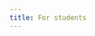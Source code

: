 ```yaml
---
title: For students
---
```


<div class="mt-2"></div>
<!--
<i class="fas fa-caret-right"></i> [2022年度の専門演習の履修予定者へ](#2022年度の専門演習の履修予定者へ)<br>
<i class="fas fa-caret-right"></i> [高橋研で研究をしたい方へ](#高橋研で研究をしたい方へ)<br>

---

#### 2025年度の専門演習の履修予定者へ

<i class="fas fa-caret-right"></i> **高橋研究室の説明資料は [こちら](assets/dl/tkhslab2025.pdf)。**

<i class="fas fa-caret-right"></i> **高橋研究室の研究紹介は [こちら](https://www.kansai-u.ac.jp/stories/11_takahashi.html)。**

<i class="fas fa-caret-right"></i> **高橋研究室の説明会は以下の予定で実施します。**

　10月5日（火）12:15～12:55　M1001

　10月13日（水）12:15～12:55　M1001

　10月21日（木）12:15～12:55　Zoom<br>
　　[https://zoom.us/j/97398427577?pwd=NUdOQS9uTytGZi9qTWVqbUNCTjJLdz09](https://zoom.us/j/97398427577?pwd=NUdOQS9uTytGZi9qTWVqbUNCTjJLdz09)<br>
　　ミーティングID: 973 9842 7577<br>
　　パスコード: 894332<br>

　10月29日（金）12:15～12:55　Zoom<br>
　　[https://zoom.us/j/97398427577?pwd=NUdOQS9uTytGZi9qTWVqbUNCTjJLdz09](https://zoom.us/j/97398427577?pwd=NUdOQS9uTytGZi9qTWVqbUNCTjJLdz09)<br>
　　ミーティングID: 973 9842 7577<br>
　　パスコード: 894332<br>

<i class="fas fa-caret-right"></i> **高橋研究室のオフィスアワーは随時実施します。**

　希望日時を **tomot[at]kansai-u.ac.jp** （送信する際は[at]を@に変更）へ連絡してください。

---
-->

#### 高橋研で研究をしたい方へ
**高校生**<br>
　[社会安全学部に入学](http://www.kansai-u.ac.jp/Fc_ss/exam/)し、高橋が担当する専門演習を３年次に履修してください。
質問や相談等がありましたら、遠慮なく[連絡してください](contact.html)。

**社会安全学部の学生**<br>
　高橋が担当する専門演習を３年次に履修してください。
質問や相談等がありましたら、遠慮なく[連絡してください](contact.html)。

**社会安全学部以外の学生**<br>
　[社会安全研究科に入学](http://www.kansai-u.ac.jp/Gr_sch/guidelines/)し、高橋が担当する専攻演習を履修してください。
質問や相談等がありましたら、遠慮なく[連絡してください](contact.html)。

**社会人**<br>
　[社会安全研究科に入学](http://www.kansai-u.ac.jp/Gr_sch/guidelines/)し、高橋が担当する専攻演習を履修してください。
質問や相談等がありましたら、遠慮なく[連絡してください](contact.html)。
特に、社会人のリカレント教育を重視していますので、仕事と両立ができるように、それぞれの状況に応じて柔軟に対応します。

